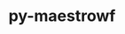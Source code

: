---
title: "py-maestrowf"
layout: cache
categories: [package, develop-2025-02-02]
meta: {"versions": ["1.1.9"], "compilers": ["gcc@=7.5.0"], "oss": ["ubuntu18.04"], "platforms": ["linux"], "targets": ["x86_64_v3"], "stacks": ["radiuss", "root"], "num_specs": 2, "num_specs_by_stack": {"radiuss": 2, "root": 2}}
spec_details: [{"hash": "4cczm6p3ngkkfygj2dsdml2c2huzx623", "compiler": "gcc@=7.5.0", "versions": ["1.1.9"], "os": "ubuntu18.04", "platform": "linux", "target": "x86_64_v3", "variants": ["build_system=python_pip"], "stacks": ["radiuss", "root"], "size": "-", "tarball": "https://binaries.spack.io/develop-2025-02-02/build_cache/linux-ubuntu18.04-x86_64_v3/gcc-7.5.0/py-maestrowf-1.1.9/linux-ubuntu18.04-x86_64_v3-gcc-7.5.0-py-maestrowf-1.1.9-4cczm6p3ngkkfygj2dsdml2c2huzx623.spack"}, {"hash": "ki5dzfbecxev2seelhmpdvgxzjikoyd3", "compiler": "gcc@=7.5.0", "versions": ["1.1.9"], "os": "ubuntu18.04", "platform": "linux", "target": "x86_64_v3", "variants": ["build_system=python_pip"], "stacks": ["radiuss", "root"], "size": "-", "tarball": "https://binaries.spack.io/develop-2025-02-02/build_cache/linux-ubuntu18.04-x86_64_v3/gcc-7.5.0/py-maestrowf-1.1.9/linux-ubuntu18.04-x86_64_v3-gcc-7.5.0-py-maestrowf-1.1.9-ki5dzfbecxev2seelhmpdvgxzjikoyd3.spack"}]
---